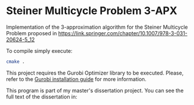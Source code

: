 # Steiner Multicycle Problem 3-APX

Implementation of the 3-approximation algorithm for the Steiner Multicycle Problem proposed in https://link.springer.com/chapter/10.1007/978-3-031-20624-5_12

To compile simply execute:

```bash
cmake .
```

This project requires the Gurobi Optimizer library to be executed. Please, refer to the [Gurobi installation guide](https://www.gurobi.com/downloads/gurobi-software/) for more information.

This program is part of my master's dissertation project. You can see the full text of the dissertation in: